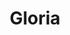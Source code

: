 ---
title: Gloria
date: 
draft: false

# descripcion
description : Aro pasante de plata con marquesitas. 

materials: Plata 925

color: Plateado

dimensions: 1,4 cm

code: 01-02-0284

type: "Aros"

categories: []

price: $3.260,00

# Images
# first image will be shown in the product page
images:
  # - image: "images/path_to_image"
  # La ubicacion de las imagenes es imagenes/Aros/Aros.Marquesita/01-02-0284-gloria
  - image: "./images/aros/marquesita/01-02-0284-ovalos-grandes_a.jpeg"
  - image: "./images/aros/marquesita/01-02-0284-ovalos-grandes_b.jpeg"
---